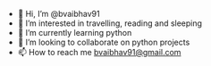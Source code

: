- 👋 Hi, I’m @bvaibhav91
- 👀 I’m interested in travelling, reading and sleeping
- 🌱 I’m currently learning python 
- 💞️ I’m looking to collaborate on python projects
- 📫 How to reach me bvaibhav91@gmail.com

<!---
bvaibhav91/bvaibhav91 is a ✨ special ✨ repository because its `README.md` (this file) appears on your GitHub profile.
You can click the Preview link to take a look at your changes.
--->
